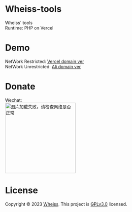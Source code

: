 # Wheiss-tools
Wheiss' tools
<br>
Runtime: PHP on Vercel

# Demo
NetWork Restricted: <a href="https://wheiss-tool.vercel.app/">Vercel domain ver</a>
<br>
NetWork Unrestricted: <a href="https://tool.wheiss.com/">Ali domain ver</a>

# Donate
Wechat: 
<br>
<img border="0" src="https://tool.wheiss.com/zanzhu.webp" alt="图片加载失败，请检查网络是否正常" width="229" height="229">

# License
Copyright © 2023 <a href="https://www.wheiss.com/">Wheiss</a>. This project is <a href="https://github.com/qingying2022/wheiss-tool/blob/main/LICENSE">GPLv3.0</a> licensed.
